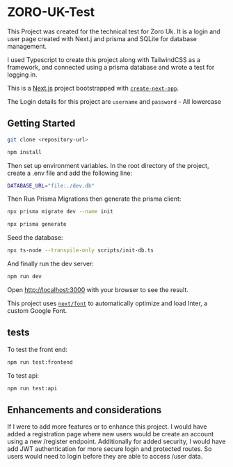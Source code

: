 # ZORO-UK-Test

This Project was created for the technical test for Zoro Uk. It is a login and user page created with Next.j and prisma and SQLite for database management.

I used Typescript to create this project along with TailwindCSS as a framework, and connected using a prisma database and wrote a test for logging in.

This is a [Next.js](https://nextjs.org/) project bootstrapped with [`create-next-app`](https://github.com/vercel/next.js/tree/canary/packages/create-next-app).

The Login details for this project are `username` and `password` - All lowercase

## Getting Started

```bash
git clone <repository-url>

npm install
```

Then set up environment variables.
In the root directory of the project, create a .env file and add the following line:

```bash
DATABASE_URL="file:./dev.db"
```

Then Run Prisma Migrations then generate the prisma client:

```bash
npx prisma migrate dev --name init

npx prisma generate
```

Seed the database:

```bash
npx ts-node --transpile-only scripts/init-db.ts
```

And finally run the dev server:

```bash
npm run dev
```

Open [http://localhost:3000](http://localhost:3000) with your browser to see the result.

This project uses [`next/font`](https://nextjs.org/docs/basic-features/font-optimization) to automatically optimize and load Inter, a custom Google Font.

## tests

To test the front end:

```bash
npm run test:frontend
```

To test api:

```bash
npm run test:api
```

## Enhancements and considerations

If I were to add more features or to enhance this project. I would have added a registration page where new users would be create an account using a new /register endpoint.
Additionally for added security, I would have add JWT authentication for more secure login and protected routes. So users would need to login before they are able to access /user data.
